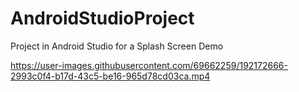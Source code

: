 # AndroidStudioProject
Project in Android Studio for a Splash Screen Demo







https://user-images.githubusercontent.com/69662259/192172666-2993c0f4-b17d-43c5-be16-965d78cd03ca.mp4

